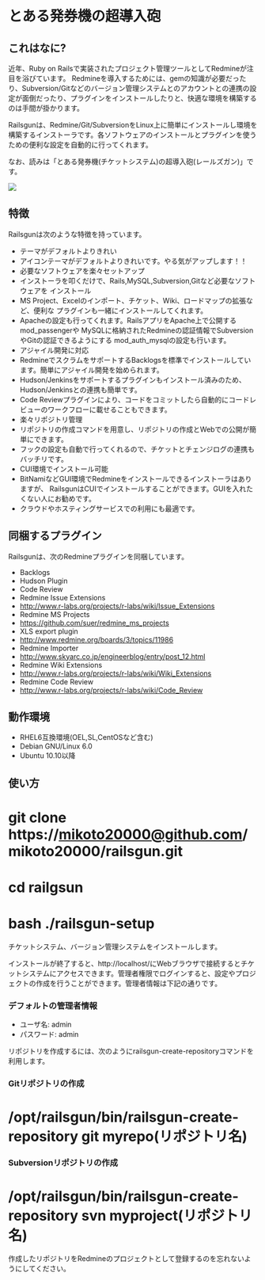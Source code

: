 # とある発券機の超導入砲

## これはなに?

近年、Ruby on Railsで実装されたプロジェクト管理ツールとしてRedmineが注目を浴びています。
Redmineを導入するためには、gemの知識が必要だったり、Subversion/Gitなどのバージョン管理システムとのアカウントとの連携の設定が面倒だったり、プラグインをインストールしたりと、快適な環境を構築するのは手間が掛かります。

Railsgunは、Redmine/Git/SubversionをLinux上に簡単にインストールし環境を構築するインストーラです。各ソフトウェアのインストールとプラグインを使うための便利な設定を自動的に行ってくれます。

なお、読みは「とある発券機(チケットシステム)の超導入砲(レールズガン)」です。

<img src="railsgun/raw/master/docs/img/railsgun.png" />

## 特徴
Railsgunは次のような特徴を持っています。
 
 * テーマがデフォルトよりきれい
  * アイコンテーマがデフォルトよりきれいです。やる気がアップします！！
 * 必要なソフトウェアを楽々セットアップ
  * インストーラを叩くだけで、Rails,MySQL,Subversion,Gitなど必要なソフトウェアを
    インストール
  * MS Project、Excelのインポート、チケット、Wiki、ロードマップの拡張など、便利な
    プラグインも一緒にインストールしてくれます。
  * Apacheの設定も行ってくれます。RailsアプリをApache上で公開するmod_passengerや
    MySQLに格納されたRedmineの認証情報でSubversionやGitの認証できるようにする
    mod_auth_mysqlの設定も行います。
 * アジャイル開発に対応
  * RedmineでスクラムをサポートするBacklogsを標準でインストールしています。簡単にアジャイル開発を始められます。
  * Hudson/Jenkinsをサポートするプラグインもインストール済みのため、Hudson/Jenkinsとの連携も簡単です。
  * Code Reviewプラグインにより、コードをコミットしたら自動的にコードレビューのワークフローに載せることもできます。
 * 楽々リポジトリ管理
  * リポジトリの作成コマンドを用意し、リポジトリの作成とWebでの公開が簡単にできます。
  * フックの設定も自動で行ってくれるので、チケットとチェンジログの連携もバッチリです。
 * CUI環境でインストール可能
  * BitNamiなどGUI環境でRedmineをインストールできるインストーラはありますが、
    RailsgunはCUIでインストールすることができます。GUIを入れたくない人にお勧めです。
  * クラウドやホスティングサービスでの利用にも最適です。

## 同梱するプラグイン

Railsgunは、次のRedmineプラグインを同梱しています。

 * Backlogs
 * Hudson Plugin
 * Code Review
 * Redmine Issue Extensions
  * http://www.r-labs.org/projects/r-labs/wiki/Issue_Extensions
 * Redmine MS Projects
  * https://github.com/suer/redmine_ms_projects
 * XLS export plugin
  * http://www.redmine.org/boards/3/topics/11986
 * Redmine Importer
  * http://www.skyarc.co.jp/engineerblog/entry/post_12.html
 * Redmine Wiki Extensions
  * http://www.r-labs.org/projects/r-labs/wiki/Wiki_Extensions
 * Redmine Code Review
  * http://www.r-labs.org/projects/r-labs/wiki/Code_Review

## 動作環境

 * RHEL6互換環境(OEL,SL,CentOSなど含む)
 * Debian GNU/Linux 6.0
 * Ubuntu 10.10以降

## 使い方
 # git clone https://mikoto20000@github.com/mikoto20000/railsgun.git
 # cd railgsun
 # bash ./railsgun-setup

チケットシステム、バージョン管理システムをインストールします。

インストールが終了すると、http://localhost/にWebブラウザで接続するとチケットシステムにアクセスできます。管理者権限でログインすると、設定やプロジェクトの作成を行うことができます。管理者情報は下記の通りです。

### デフォルトの管理者情報

 * ユーザ名: admin
 * パスワード: admin

リポジトリを作成するには、次のようにrailsgun-create-repositoryコマンドを利用します。

### Gitリポジトリの作成

 # /opt/railsgun/bin/railsgun-create-repository git myrepo(リポジトリ名)

### Subversionリポジトリの作成

 # /opt/railsgun/bin/railsgun-create-repository svn myproject(リポジトリ名)

作成したリポジトリをRedmineのプロジェクトとして登録するのを忘れないようにしてください。

